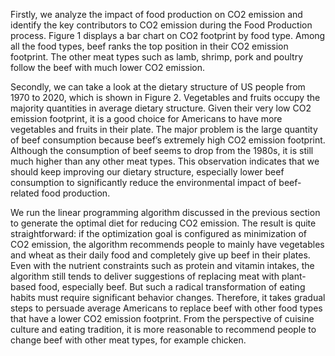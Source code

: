 Firstly, we analyze the impact of food production on CO2 emission and identify the key contributors to CO2 emission during the Food Production process. Figure 1 displays a bar chart on CO2 footprint by food type. Among all the food types, beef ranks the top position in their CO2 emission footprint. The other meat types such as lamb, shrimp, pork and poultry follow the beef with much lower CO2 emission. 


Secondly, we can take a look at the dietary structure of US people from 1970 to 2020, which is shown in Figure 2. Vegetables and fruits occupy the majority quantities in average dietary structure. Given their very low CO2 emission footprint, it is a good choice for Americans to have more vegetables and fruits in their plate. The major problem is the large quantity of beef consumption because beef’s extremely high CO2 emission footprint. Although the consumption of beef seems to drop from the 1980s, it is still much higher than any other meat types. This observation indicates that we should keep improving our dietary structure, especially lower beef consumption to significantly reduce the environmental impact of beef-related food production. 


We run the linear programming algorithm discussed in the previous section to generate the optimal diet for reducing CO2 emission. The result is quite straightforward: if the optimization goal is configured as minimization of CO2 emission, the algorithm recommends people to mainly have vegetables and wheat as their daily food and completely give up beef in their plates. Even with the nutrient constraints such as protein and vitamin intakes, the algorithm still tends to deliver suggestions of replacing meat with plant-based food, especially beef. But such a radical transformation of eating habits must require significant behavior changes. Therefore, it takes gradual steps to persuade average Americans to replace beef with other food types that have a lower CO2 emission footprint. From the perspective of cuisine culture and eating tradition, it is more reasonable to recommend people to change beef with other meat types, for example chicken. 
